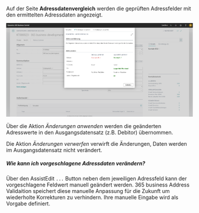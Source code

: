 Auf der Seite **Adressdatenvergleich** werden die geprüften Adressfelder mit den ermittelten Adressdaten angezeigt.

![Adressvalidierung](/assets/images/365-business-address-validation/address-compare.de-DE.png)

Über die Aktion *Änderungen anwenden* werden die geänderten Adresswerte in den Ausgangsdatensatz (z.B. Debitor) übernommen.

Die Aktion *Änderungen verwerfen* verwirft die Änderungen, Daten werden im Ausgangsdatensatz nicht verändert.

##### Wie kann ich vorgeschlagene Adressdaten verändern?

Über den AssistEdit `...` Button neben dem jeweiligen Adressfeld kann der vorgeschlagene Feldwert manuell geändert werden. 365 business Address Validaition speichert diese manuelle Anpassung für die Zukunft um wiederholte Korrekturen zu verhindern.
Ihre manuelle Eingabe wird als Vorgabe definiert.
